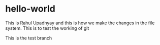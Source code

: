 # hello-world
This is Rahul Upadhyay and this is how we make the changes in the file system.
This is to test the working of git

This is the test branch
